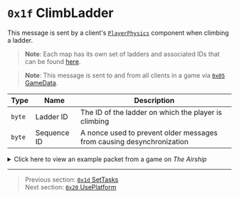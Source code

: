# `0x1f` ClimbLadder

This message is sent by a client's [`PlayerPhysics`](../05_innernetobject_types/09_playerphysics.md) component when climbing a ladder.

> **Note**: Each map has its own set of ladders and associated IDs that can be found [here](../07_miscellaneous/04_map_specific_ids_for_interactables.md).

> **Note**: This message is sent to and from all clients in a game via [`0x05` GameData](../02_root_message_types/05_gamedata.md).

| Type | Name | Description |
| --- | --- | --- |
| `byte` | Ladder ID | The ID of the ladder on which the player is climbing |
| `byte` | Sequence ID | A nonce used to prevent older messages from causing desynchronization |

<details>
    <summary>Click here to view an example packet from a game on <i>The Airship</i></summary>

```
01              # Reliable packet
01a4            # Nonce
0c0005          # Hazel message (tag of 0x05 = GameData)
    d3503f8a    # Game ID: -1975562029 (REDSUS)
    050002      # Hazel message (tag of 0x02 = RPC)
        bd01    # Sender (PlayerPhysics) Net ID: 189
        1f      # RPC Call ID: 31 (ClimbLadder)
        05      # Ladder ID: 5 (Electrical to Main Hall)
        02      # Sequence ID: 2
```
</details>

---

> Previous section: [`0x1d` SetTasks](29_settasks.md)<br>
> Next section: [`0x20` UsePlatform](32_useplatform.md)
